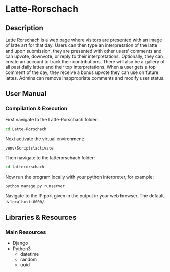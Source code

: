 # Latte-Rorschach

## Description
Latte Rorschach is a web page where visitors are presented with an image of latte art for that day. Users can then type an interpretation of the latte and upon submission, they are presented with other users’ comments and can upvote, downvote, or reply to their interpretations. Optionally, they can create an account to track their contributions. There will also be a gallery of all past daily lattes and their top interpretations. When a user gets a top comment of the day, they receive a bonus upvote they can use on future lattes. Admins can remove inappropriate comments and modify user status.


## User Manual
### Compilation & Execution
First navigate to the Latte-Rorschach folder:
```bash
cd Latte-Rorschach
```
Next activate the virtual environment:
```bash
venv\Scripts\activate
```
Then navigate to the latterorschach folder:
```bash
cd latterorschach
```
Now run the program locally with your python interpreter, for example:
```bash
python manage.py runserver
```
Navigate to the IP:port given in the output in your web browser. The default is `localhost:8000/`.

## Libraries & Resources
### Main Resources
 - Django
 - Python3
    - datetime
    - random
    - uuid
